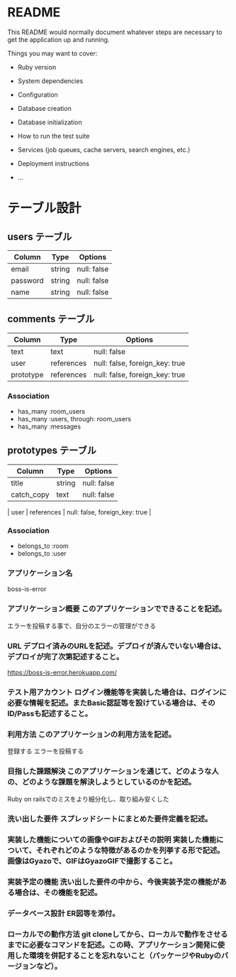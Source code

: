 # README

This README would normally document whatever steps are necessary to get the
application up and running.

Things you may want to cover:

* Ruby version

* System dependencies

* Configuration

* Database creation

* Database initialization

* How to run the test suite

* Services (job queues, cache servers, search engines, etc.)

* Deployment instructions

* ...

# テーブル設計
>>>>>>>>>>>>>>>>>>>>>
## users テーブル

| Column   | Type   | Options     |
| -------- | ------ | ----------- |
| email     | string | null: false |
| password    | string | null: false |
| name | string | null: false |


>>>>>>>>>>>>>>>>>>>
## comments テーブル

| Column | Type   | Options     |
| ------ | ------ | ----------- |
| text   | text | null: false |
| user   | references | null: false, foreign_key: true |
| prototype  | references | null: false, foreign_key: true |

### Association

- has_many :room_users
- has_many :users, through: room_users
- has_many :messages

>>>>>>>>>>>>>>>>>>>>

## prototypes テーブル

| Column | Type       | Options                        |
| ------ | ---------- | ------------------------------ |
| title   |string | null: false |
| catch_copy   | text | null: false |


| user    | references | null: false, foreign_key: true |

### Association

- belongs_to :room
- belongs_to :user 


### アプリケーション名	
boss-is-error
### アプリケーション概要	このアプリケーションでできることを記述。
エラーを投稿する事で、自分のエラーの管理ができる
### URL	デプロイ済みのURLを記述。デプロイが済んでいない場合は、デプロイが完了次第記述すること。
https://boss-is-error.herokuapp.com/
### テスト用アカウント	ログイン機能等を実装した場合は、ログインに必要な情報を記述。またBasic認証等を設けている場合は、そのID/Passも記述すること。

### 利用方法	このアプリケーションの利用方法を記述。
登録する
エラーを投稿する
### 目指した課題解決	このアプリケーションを通じて、どのような人の、どのような課題を解決しようとしているのかを記述。
Ruby on railsでのミスをより細分化し、取り組み安くした
### 洗い出した要件	スプレッドシートにまとめた要件定義を記述。

### 実装した機能についての画像やGIFおよびその説明	実装した機能について、それぞれどのような特徴があるのかを列挙する形で記述。画像はGyazoで、GIFはGyazoGIFで撮影すること。

### 実装予定の機能	洗い出した要件の中から、今後実装予定の機能がある場合は、その機能を記述。
### データベース設計	ER図等を添付。
### ローカルでの動作方法	git cloneしてから、ローカルで動作をさせるまでに必要なコマンドを記述。この時、アプリケーション開発に使用した環境を併記することを忘れないこと（パッケージやRubyのバージョンなど）。